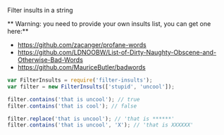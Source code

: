 Filter insults in a string

** Warning: you need to provide your own insults list, you can get one here:**

- https://github.com/zacanger/profane-words
- https://github.com/LDNOOBW/List-of-Dirty-Naughty-Obscene-and-Otherwise-Bad-Words
- https://github.com/MauriceButler/badwords

```js
var FilterInsults = require('filter-insults');
var filter = new FilterInsults(['stupid', 'uncool']);

filter.contains('that is uncool'); // true
filter.contains('that is cool'); // false

filter.replace('that is uncool'); // 'that is ******'
filter.contains('that is uncool', 'X'); // 'that is XXXXXX'
```
